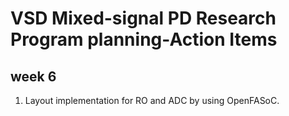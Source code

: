 # VSD Mixed-signal PD Research Program planning-Action Items
## week 6

1. Layout implementation for RO and ADC by using OpenFASoC.
